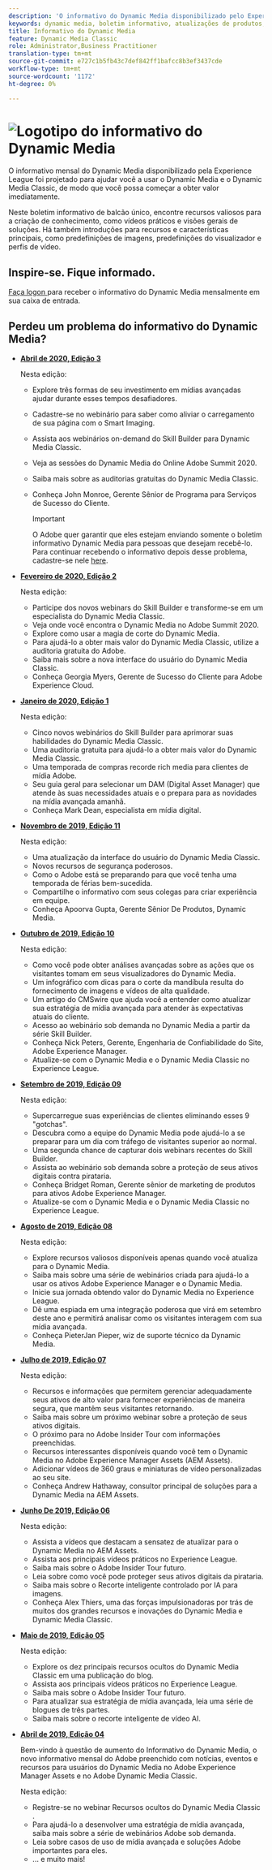 ```yaml
---
description: 'O informativo do Dynamic Media disponibilizado pelo Experience League é um informativo mensal. Ela foi criada para ajudar você a usar o Dynamic Media e o Dynamic Media Classic para obter valor imediatamente. Recursos valiosos para a criação de conhecimento estão disponíveis neste boletim informativo de balcão único. Ele inclui vídeos e visões gerais de soluções. Há também introduções para recursos e características principais, como predefinições de imagens, predefinições do visualizador e perfis de vídeo. '
keywords: dynamic media, boletim informativo, atualizações de produtos, dicas e truques, eventos, sucesso do cliente, blog, blogs, imagens, vídeos, recursos, recursos
title: Informativo do Dynamic Media
feature: Dynamic Media Classic
role: Administrator,Business Practitioner
translation-type: tm+mt
source-git-commit: e727c1b5fb43c7def842ff1bafcc8b3ef3437cde
workflow-type: tm+mt
source-wordcount: '1172'
ht-degree: 0%

---
```



# ![Logotipo do informativo do Dynamic Media](/help/assets/dynamic-media-newsletter-logo.png)

O informativo mensal do Dynamic Media disponibilizado pela Experience League foi projetado para ajudar você a usar o Dynamic Media e o Dynamic Media Classic, de modo que você possa começar a obter valor imediatamente.

Neste boletim informativo de balcão único, encontre recursos valiosos para a criação de conhecimento, como vídeos práticos e visões gerais de soluções. Há também introduções para recursos e características principais, como predefinições de imagens, predefinições do visualizador e perfis de vídeo.

## Inspire-se. Fique informado.

[Faça logon ](https://www.adobe.com/subscription/dynamic-media-newsletter.html) para receber o informativo do Dynamic Media mensalmente em sua caixa de entrada.

## Perdeu um problema do informativo do Dynamic Media?

<!-- * **[May 2020, Issue 4](https://expleague.azureedge.net/assets/aem/Experience-Insider-vol.31.html)**

    In this issue:

    * What business continuity means in uncertain times.
    * Key takeaways from the first all-digital Adobe Summit.
    * Must-watch Experience Manager breakout sessions.
    * Summit customer spotlight: Under Armour.
    * Never miss an Experience Insider webinar.
    * Public sector spotlight: The urgent need for digital enrollment.
    * Look what’s new in Experience Manager Innovation.
    * Build your Experience Manager skills *live* with the Adobe pros.
    * Connect with the Adobe Experience Manager Community.
    * Fast-track your Adobe expertise with Adobe Experience League. -->

* **[Abril de 2020, Edição 3](https://expleague.azureedge.net/assets/dynamic-media/Dynamic_Media_Newsletter_04_2020_April.html)**

   Nesta edição:

   * Explore três formas de seu investimento em mídias avançadas ajudar durante esses tempos desafiadores.
   * Cadastre-se no webinário para saber como aliviar o carregamento de sua página com o Smart Imaging.
   * Assista aos webinários on-demand do Skill Builder para Dynamic Media Classic.
   * Veja as sessões do Dynamic Media do Online Adobe Summit 2020.
   * Saiba mais sobre as auditorias gratuitas do Dynamic Media Classic.
   * Conheça John Monroe, Gerente Sênior de Programa para Serviços de Sucesso do Cliente.

      >[!IMPORTANT]
      >
      >O Adobe quer garantir que eles estejam enviando somente o boletim informativo Dynamic Media para pessoas que desejam recebê-lo. Para continuar recebendo o informativo depois desse problema, cadastre-se nele [here](https://nam04.safelinks.protection.outlook.com/?url=http%3A%2F%2Ft.messages.adobe.com%2Fr%2F%3Fid%3Dha6c66e%2C266d7ba%2C26edbee&amp;data=02%7C01%7Crbrough%40adobe.com%7Ce0ec0f8dde0f4eb03d9c08d7e2173fd3%7Cfa7b1b5a7b34438794aed2c178decee1%7C0%7C0%7C637226461801398160&amp;sdata=3c1oREsqy%2FeDPKC3dd4IO9dXomQ1XbokaBAYQl8obrk%3D&amp;reserved=0).

* **[Fevereiro de 2020, Edição 2](https://expleague.azureedge.net/assets/dynamic-media/Dynamic_Media_Newsletter_02_2020_Feb.html)**

   Nesta edição:

   * Participe dos novos webinars do Skill Builder e transforme-se em um especialista do Dynamic Media Classic.
   * Veja onde você encontra o Dynamic Media no Adobe Summit 2020.
   * Explore como usar a magia de corte do Dynamic Media.
   * Para ajudá-lo a obter mais valor do Dynamic Media Classic, utilize a auditoria gratuita do Adobe.
   * Saiba mais sobre a nova interface do usuário do Dynamic Media Classic.
   * Conheça Georgia Myers, Gerente de Sucesso do Cliente para Adobe Experience Cloud.

* **[Janeiro de 2020, Edição 1](https://expleague.azureedge.net/assets/dynamic-media/Dynamic_Media_Newsletter_01_2020_Jan.html)**

   Nesta edição:

   * Cinco novos webinários do Skill Builder para aprimorar suas habilidades do Dynamic Media Classic.
   * Uma auditoria gratuita para ajudá-lo a obter mais valor do Dynamic Media Classic.
   * Uma temporada de compras recorde rich media para clientes de mídia Adobe.
   * Seu guia geral para selecionar um DAM (Digital Asset Manager) que atende às suas necessidades atuais e o prepara para as novidades na mídia avançada amanhã.
   * Conheça Mark Dean, especialista em mídia digital.

* **[Novembro de 2019, Edição 11](https://expleague.azureedge.net/assets/dynamic-media/Dynamic_Media_Newsletter_11_2019_Nov.html)**

   Nesta edição:

   * Uma atualização da interface do usuário do Dynamic Media Classic.
   * Novos recursos de segurança poderosos.
   * Como o Adobe está se preparando para que você tenha uma temporada de férias bem-sucedida.
   * Compartilhe o informativo com seus colegas para criar experiência em equipe.
   * Conheça Apoorva Gupta, Gerente Sênior De Produtos, Dynamic Media.

* **[Outubro de 2019, Edição 10](https://expleague.azureedge.net/assets/dynamic-media/Dynamic_Media_Newsletter_10_2019_Oct.html)**

   Nesta edição:

   * Como você pode obter análises avançadas sobre as ações que os visitantes tomam em seus visualizadores do Dynamic Media.
   * Um infográfico com dicas para o corte da mandíbula resulta do fornecimento de imagens e vídeos de alta qualidade.
   * Um artigo do CMSwire que ajuda você a entender como atualizar sua estratégia de mídia avançada para atender às expectativas atuais do cliente.
   * Acesso ao webinário sob demanda no Dynamic Media a partir da série Skill Builder.
   * Conheça Nick Peters, Gerente, Engenharia de Confiabilidade do Site, Adobe Experience Manager.
   * Atualize-se com o Dynamic Media e o Dynamic Media Classic no Experience League.

* **[Setembro de 2019, Edição 09](https://expleague.azureedge.net/assets/dynamic-media/Dynamic_Media_Newsletter_09_2019_Sept.html)**

   Nesta edição:

   * Supercarregue suas experiências de clientes eliminando esses 9 &quot;gotchas&quot;.
   * Descubra como a equipe do Dynamic Media pode ajudá-lo a se preparar para um dia com tráfego de visitantes superior ao normal.
   * Uma segunda chance de capturar dois webinars recentes do Skill Builder.
   * Assista ao webinário sob demanda sobre a proteção de seus ativos digitais contra pirataria.
   * Conheça Bridget Roman, Gerente sênior de marketing de produtos para ativos Adobe Experience Manager.
   * Atualize-se com o Dynamic Media e o Dynamic Media Classic no Experience League.


* **[Agosto de 2019, Edição 08](https://expleague.azureedge.net/assets/dynamic-media/Dynamic_Media_Newsletter_08_2019_Aug.html)**

   Nesta edição:

   * Explore recursos valiosos disponíveis apenas quando você atualiza para o Dynamic Media.
   * Saiba mais sobre uma série de webinários criada para ajudá-lo a usar os ativos Adobe Experience Manager e o Dynamic Media.
   * Inicie sua jornada obtendo valor do Dynamic Media no Experience League.
   * Dê uma espiada em uma integração poderosa que virá em setembro deste ano e permitirá analisar como os visitantes interagem com sua mídia avançada.
   * Conheça PieterJan Pieper, wiz de suporte técnico da Dynamic Media.

* **[Julho de 2019, Edição 07](https://expleague.azureedge.net/assets/dynamic-media/Dynamic_Media_Newsletter_07_2019_July.html)**

   Nesta edição:

   * Recursos e informações que permitem gerenciar adequadamente seus ativos de alto valor para fornecer experiências de maneira segura, que mantêm seus visitantes retornando.
   * Saiba mais sobre um próximo webinar sobre a proteção de seus ativos digitais.
   * O próximo para no Adobe Insider Tour com informações preenchidas.
   * Recursos interessantes disponíveis quando você tem o Dynamic Media no Adobe Experience Manager Assets (AEM Assets).
   * Adicionar vídeos de 360 graus e miniaturas de vídeo personalizadas ao seu site.
   * Conheça Andrew Hathaway, consultor principal de soluções para a Dynamic Media na AEM Assets.

* **[Junho De 2019, Edição 06](https://expleague.azureedge.net/assets/dynamic-media/Dynamic_Media_Newsletter_06_2019_June.html)**

   Nesta edição:

   * Assista a vídeos que destacam a sensatez de atualizar para o Dynamic Media no AEM Assets.
   * Assista aos principais vídeos práticos no Experience League.
   * Saiba mais sobre o Adobe Insider Tour futuro.
   * Leia sobre como você pode proteger seus ativos digitais da pirataria.
   * Saiba mais sobre o Recorte inteligente controlado por IA para imagens.
   * Conheça Alex Thiers, uma das forças impulsionadoras por trás de muitos dos grandes recursos e inovações do Dynamic Media e Dynamic Media Classic.

* **[Maio de 2019, Edição 05](https://expleague.azureedge.net/assets/dynamic-media/Dynamic_Media_Newsletter_05_2019_May.html)**

   Nesta edição:

   * Explore os dez principais recursos ocultos do Dynamic Media Classic em uma publicação do blog.
   * Assista aos principais vídeos práticos no Experience League.
   * Saiba mais sobre o Adobe Insider Tour futuro.
   * Para atualizar sua estratégia de mídia avançada, leia uma série de blogues de três partes.
   * Saiba mais sobre o recorte inteligente de vídeo AI.

* **[Abril de 2019, Edição 04](https://expleague.azureedge.net/assets/dynamic-media/Dynamic_Media_Newsletter_04_2019_April.html)**

   Bem-vindo à questão de aumento do Informativo do Dynamic Media, o novo informativo mensal do Adobe preenchido com notícias, eventos e recursos para usuários do Dynamic Media no Adobe Experience Manager Assets e no Adobe Dynamic Media Classic.

   Nesta edição:

   * Registre-se no webinar Recursos ocultos do Dynamic Media Classic .
   * Para ajudá-lo a desenvolver uma estratégia de mídia avançada, saiba mais sobre a série de webinários Adobe sob demanda.
   * Leia sobre casos de uso de mídia avançada e soluções Adobe importantes para eles.
   * ... e muito mais!